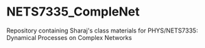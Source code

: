 # NETS7335_CompleNet
Repository containing Sharaj's class materials for PHYS/NETS7335: Dynamical Processes on Complex Networks

